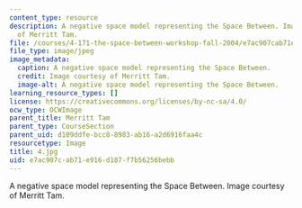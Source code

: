 ```yaml
---
content_type: resource
description: A negative space model representing the Space Between. Image courtesy
  of Merritt Tam.
file: /courses/4-171-the-space-between-workshop-fall-2004/e7ac907cab71e916d187f7b56256bebb_4.jpg
file_type: image/jpeg
image_metadata:
  caption: A negative space model representing the Space Between.
  credit: Image courtesy of Merritt Tam.
  image-alt: A negative space model representing the Space Between.
learning_resource_types: []
license: https://creativecommons.org/licenses/by-nc-sa/4.0/
ocw_type: OCWImage
parent_title: Merritt Tam
parent_type: CourseSection
parent_uid: d109ddfe-bcc8-8983-ab16-a2d6916faa4c
resourcetype: Image
title: 4.jpg
uid: e7ac907c-ab71-e916-d187-f7b56256bebb
---
```

A negative space model representing the Space Between. Image courtesy of Merritt Tam.